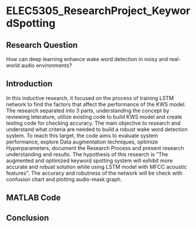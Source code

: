 # ELEC5305_ResearchProject_KeywordSpotting
## Research Question 
How can deep learning enhance wake word detection in noisy and real-world audio environments?
## Introduction 
In this inductive research, it focused on the process of training LSTM network to find the factors that affect the performance of the KWS model. The research separated into 3 parts, understanding the concept by reviewing leterature, utilize existing code to build KWS model and create testing code for checking accuracy. The main objective to research and understand what criteria are needed to build a robust wake word detection system. To reach this target, the code aims to evaluate system performance, explore Data augmentation techniques, optimize Hyperparameters, document the Research Process and present research understanding and results. The hypothesis of this research is "The augmented and optimized keyword spotting system will exhibit more accurate and robust solution while using LSTM model with MFCC acoustic features". The accuracy and robutness of the network will be check with confusion chart and plotting audio-mask graph. 
## MATLAB Code

## Conclusion 
